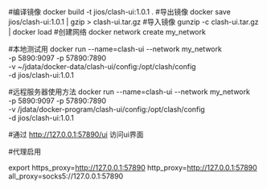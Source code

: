 #编译镜像
docker build -t jios/clash-ui:1.0.1 .
#导出镜像
docker save jios/clash-ui:1.0.1 | gzip > clash-ui.tar.gz
#导入镜像
gunzip -c clash-ui.tar.gz | docker load
#创建网络
docker network create my_network


#本地测试用
docker run --name=clash-ui --network my_network \
-p 5890:9097 -p 57890:7890 \
-v ~/jdata/docker-data/clash-ui/config:/opt/clash/config \
-d jios/clash-ui:1.0.1

#远程服务器使用方法
docker run --name=clash-ui --network my_network \
-p 5890:9097 -p 57890:7890 \
-v /jdata/docker-program/clash-ui/config:/opt/clash/config \
-d jios/clash-ui:1.0.1

#通过 http://127.0.0.1:57890/ui 访问ui界面

#代理启用

export https_proxy=http://127.0.0.1:57890 http_proxy=http://127.0.0.1:57890 all_proxy=socks5://127.0.0.1:57890